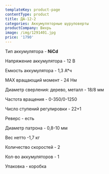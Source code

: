 ```yaml
---
templateKey: product-page
contentType: product
title: ДА-12-2
categories: Аккумуляторные шуруповерты
productCompany: Вихрь
image: /img/1291401.jpg
price: '1790'
---
```

Тип аккумулятора - **NiCd**

Напряжение аккумулятора - 12 В

Емкость аккумулятора - 1,3 А*ч

МАХ вращающий момент - 24 Нм

Диаметр сверления: дерево, металл - 18/8 мм

Частота вращения - 0-350/0-1250

Число ступений регулировки - 22+1

Реверс - есть

Диаметр патрона - 0,8-10 мм

Вес нетто -1,7 кг

Количество скоростей - 2

Кол-во аккумуляторов - 1

Упаковка - коробка
